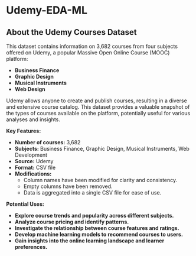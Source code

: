 # Udemy-EDA-ML

## About the Udemy Courses Dataset

This dataset contains information on 3,682 courses from four subjects offered on Udemy, a popular Massive Open Online Course (MOOC) platform:

* **Business Finance**
* **Graphic Design**
* **Musical Instruments**
* **Web Design**

Udemy allows anyone to create and publish courses, resulting in a diverse and extensive course catalog. This dataset provides a valuable snapshot of the types of courses available on the platform, potentially useful for various analyses and insights.

**Key Features:**

* **Number of courses:** 3,682
* **Subjects:** Business Finance, Graphic Design, Musical Instruments, Web Development
* **Source:** Udemy
* **Format:** CSV file
* **Modifications:**
    * Column names have been modified for clarity and consistency.
    * Empty columns have been removed.
    * Data is aggregated into a single CSV file for ease of use.

**Potential Uses:**

* **Explore course trends and popularity across different subjects.**
* **Analyze course pricing and identify patterns.**
* **Investigate the relationship between course features and ratings.**
* **Develop machine learning models to recommend courses to users.**
* **Gain insights into the online learning landscape and learner preferences.**


